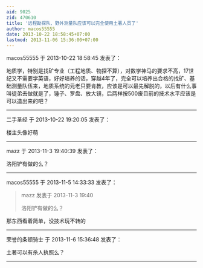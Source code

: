 ```yaml
---
aid: 9025
zid: 470610
title: '远程勘探队、野外测量队应该可以完全使用土著人员了'
author: macos55555
date: 2013-10-22 18:58:45+07:00
lastmod: 2013-11-06 15:36:00+07:00
---
```


macos55555 于 2013-10-22 18:58:45 发表了：

地质学，特别是找矿专业（工程地质、物探不算），对数学神马的要求不高，17世纪又不需要学英语，好好培养的话，穿越4年了，完全可以培养出合格的找矿、基础测量队伍来，地质系统的元老只要肯教，应该是可以最先解脱的，以后有什么事叫徒弟去做就是了，锤子、罗盘、放大镜，后两样按500废目前的技术水平应该是可以造出来的吧？

---------

二手圣经 于 2013-10-22 19:20:05 发表了：

楼主头像好萌

---------

mazz 于 2013-11-3 19:40:39 发表了：

洛阳铲有做的么？

---------

macos55555 于 2013-11-5 14:33:33 发表了：

> mazz 发表于 2013-11-3 19:40
> 
> 洛阳铲有做的么？



那东西看着简单，没技术玩不转的

---------

荣誉的条顿骑士 于 2013-11-6 15:36:48 发表了：

土著可以有杀人执照么？

---------


